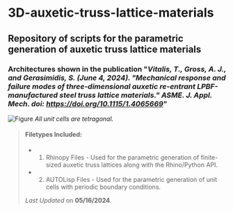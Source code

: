 # 3D-auxetic-truss-lattice-materials
Repository of scripts for the parametric generation of auxetic truss lattice materials
--
### Architectures shown in the publication "*Vitalis, T., Gross, A. J., and Gerasimidis, S. (June 4, 2024). "Mechanical response and failure modes of three-dimensional auxetic re-entrant LPBF-manufactured steel truss lattice materials." ASME. J. Appl. Mech. doi: https://doi.org/10.1115/1.4065669*"

![Figure](https://raw.githubusercontent.com/tvitalis/3D-auxetic-truss-lattice-materials/main/Figure.png)
*All unit cells are tetragonal.*

> #### Filetypes Included:
>
> - 1. Rhinopy Files - Used for the parametric generation of finite-sized auxetic truss lattices along with the Rhino/Python API.
> - 2. AUTOLisp Files - Used for the parametric generation of unit cells with periodic boundary conditions.
>
>  
>  *Last Updated* on **05/16/2024**. 

